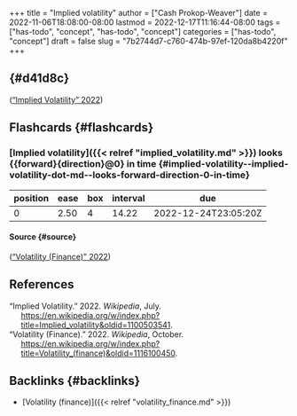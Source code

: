 +++
title = "Implied volatility"
author = ["Cash Prokop-Weaver"]
date = 2022-11-06T18:08:00-08:00
lastmod = 2022-12-17T11:16:44-08:00
tags = ["has-todo", "concept", "has-todo", "concept"]
categories = ["has-todo", "concept"]
draft = false
slug = "7b2744d7-c760-474b-97ef-120da8b4220f"
+++

##  {#d41d8c}

(<a href="#citeproc_bib_item_1">“Implied Volatility” 2022</a>)


## Flashcards {#flashcards}


### [Implied volatility]({{< relref "implied_volatility.md" >}}) looks {{forward}{direction}@0} in time {#implied-volatility--implied-volatility-dot-md--looks-forward-direction-0-in-time}

| position | ease | box | interval | due                  |
|----------|------|-----|----------|----------------------|
| 0        | 2.50 | 4   | 14.22    | 2022-12-24T23:05:20Z |


#### Source {#source}

(<a href="#citeproc_bib_item_2">“Volatility (Finance)” 2022</a>)

## References

<style>.csl-entry{text-indent: -1.5em; margin-left: 1.5em;}</style><div class="csl-bib-body">
  <div class="csl-entry"><a id="citeproc_bib_item_1"></a>“Implied Volatility.” 2022. <i>Wikipedia</i>, July. <a href="https://en.wikipedia.org/w/index.php?title=Implied_volatility&oldid=1100503541">https://en.wikipedia.org/w/index.php?title=Implied_volatility&#38;oldid=1100503541</a>.</div>
  <div class="csl-entry"><a id="citeproc_bib_item_2"></a>“Volatility (Finance).” 2022. <i>Wikipedia</i>, October. <a href="https://en.wikipedia.org/w/index.php?title=Volatility_(finance)&oldid=1116100450">https://en.wikipedia.org/w/index.php?title=Volatility_(finance)&#38;oldid=1116100450</a>.</div>
</div>


## Backlinks {#backlinks}

-   [Volatility (finance)]({{< relref "volatility_finance.md" >}})
